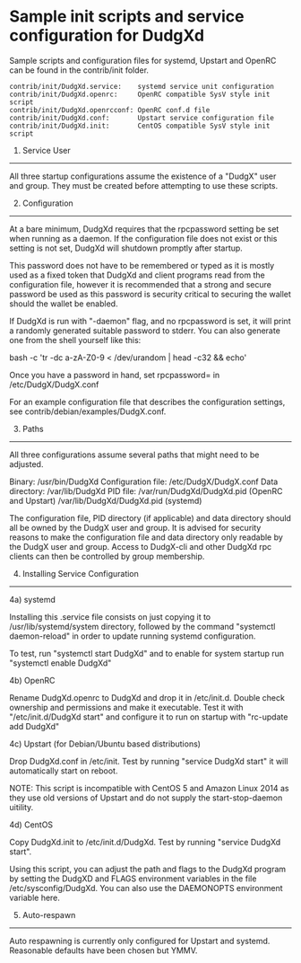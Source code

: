 Sample init scripts and service configuration for DudgXd
==========================================================

Sample scripts and configuration files for systemd, Upstart and OpenRC
can be found in the contrib/init folder.

    contrib/init/DudgXd.service:    systemd service unit configuration
    contrib/init/DudgXd.openrc:     OpenRC compatible SysV style init script
    contrib/init/DudgXd.openrcconf: OpenRC conf.d file
    contrib/init/DudgXd.conf:       Upstart service configuration file
    contrib/init/DudgXd.init:       CentOS compatible SysV style init script

1. Service User
---------------------------------

All three startup configurations assume the existence of a "DudgX" user
and group.  They must be created before attempting to use these scripts.

2. Configuration
---------------------------------

At a bare minimum, DudgXd requires that the rpcpassword setting be set
when running as a daemon.  If the configuration file does not exist or this
setting is not set, DudgXd will shutdown promptly after startup.

This password does not have to be remembered or typed as it is mostly used
as a fixed token that DudgXd and client programs read from the configuration
file, however it is recommended that a strong and secure password be used
as this password is security critical to securing the wallet should the
wallet be enabled.

If DudgXd is run with "-daemon" flag, and no rpcpassword is set, it will
print a randomly generated suitable password to stderr.  You can also
generate one from the shell yourself like this:

bash -c 'tr -dc a-zA-Z0-9 < /dev/urandom | head -c32 && echo'

Once you have a password in hand, set rpcpassword= in /etc/DudgX/DudgX.conf

For an example configuration file that describes the configuration settings,
see contrib/debian/examples/DudgX.conf.

3. Paths
---------------------------------

All three configurations assume several paths that might need to be adjusted.

Binary:              /usr/bin/DudgXd
Configuration file:  /etc/DudgX/DudgX.conf
Data directory:      /var/lib/DudgXd
PID file:            /var/run/DudgXd/DudgXd.pid (OpenRC and Upstart)
                     /var/lib/DudgXd/DudgXd.pid (systemd)

The configuration file, PID directory (if applicable) and data directory
should all be owned by the DudgX user and group.  It is advised for security
reasons to make the configuration file and data directory only readable by the
DudgX user and group.  Access to DudgX-cli and other DudgXd rpc clients
can then be controlled by group membership.

4. Installing Service Configuration
-----------------------------------

4a) systemd

Installing this .service file consists on just copying it to
/usr/lib/systemd/system directory, followed by the command
"systemctl daemon-reload" in order to update running systemd configuration.

To test, run "systemctl start DudgXd" and to enable for system startup run
"systemctl enable DudgXd"

4b) OpenRC

Rename DudgXd.openrc to DudgXd and drop it in /etc/init.d.  Double
check ownership and permissions and make it executable.  Test it with
"/etc/init.d/DudgXd start" and configure it to run on startup with
"rc-update add DudgXd"

4c) Upstart (for Debian/Ubuntu based distributions)

Drop DudgXd.conf in /etc/init.  Test by running "service DudgXd start"
it will automatically start on reboot.

NOTE: This script is incompatible with CentOS 5 and Amazon Linux 2014 as they
use old versions of Upstart and do not supply the start-stop-daemon uitility.

4d) CentOS

Copy DudgXd.init to /etc/init.d/DudgXd. Test by running "service DudgXd start".

Using this script, you can adjust the path and flags to the DudgXd program by
setting the DudgXD and FLAGS environment variables in the file
/etc/sysconfig/DudgXd. You can also use the DAEMONOPTS environment variable here.

5. Auto-respawn
-----------------------------------

Auto respawning is currently only configured for Upstart and systemd.
Reasonable defaults have been chosen but YMMV.
